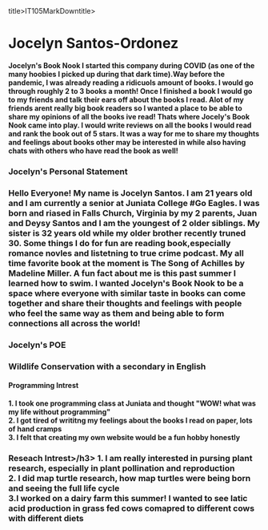 <html>
  <head></head>title>IT105MarkDown</html>title></head>
  <body>
    <p>
      <h1>Jocelyn Santos-Ordonez</h1>
      <p>
        <b>Jocelyn's Book Nook
          I started this company during COVID (as one of the many hoobies I picked up during that dark time).Way before the pandemic, I was already reading a ridicuols amount of books. I would go through roughly 2 to 3 books a month! Once I finished a book I would go to my friends and talk their ears off about the books I read. Alot of my friends arent really big book readers so I wanted a place to be able to share my opinions of all the books ive read! Thats where Jocely's Book Nook came into play. I would write reviews on all the books I would read and rank the book out of 5 stars. It was a way for me to share my thoughts and feelings about books other may be interested in while also having chats with others who have read the book as well!<br/>
        </p>
          <p>
            <h3>Jocelyn's Personal Statement<h3>
              Hello Everyone! My name is Jocelyn Santos. I am 21 years old and I am currently a senior at Juniata College #Go Eagles. I was born and riased in Falls Church, Virginia by my 2 parents, Juan and Deysy Santos and I am the youngest of 2 older siblings. My sister is 32 years old while my older brother recently truned 30. Some things I do for fun are reading book,especially romance novles and listetning to true crime podcast. My all time favorite book at the moment is The Song of Achilles by Madeline Miller. A fun fact about me is this past summer I learned how to swim. I wanted Jocelyn's Book Nook to be a space where everyone with similar taste in books can come together and share their thoughts and feelings with people who feel the same way as them and being able to form connections all across the world!<br/>
            </p>
              <p>
                <h3>Jocelyn's POE<h3>
                  Wildlife Conservation with a secondary in English<br/>
                  <h4> Programming Intrest</h4>
                  1. I took one programming class at Juniata and thought "WOW! what was my life without programming"<br/>
                  2. I got tired of writitng my feelings about the books I read on paper, lots of hand cramps<br/>
                  3. I felt that creating my own website would be a fun hobby honestly<br/>
                  <h3>Reseach Intrest>/h3>
                    1. I am really interested in pursing plant research, especially in plant pollination and reproduction<br/>
                    2. I did map turtle research, how map turtles were being born and seeing the full life cycle <br/>
                    3.I worked on a dairy farm this summer! I wanted to see latic acid production in grass fed cows comapred to different cows with different diets<br/>
      </p>
    </p>
  </body>
</html>
